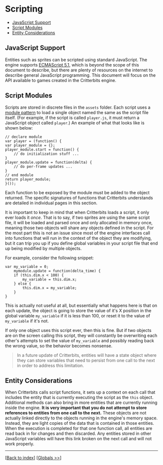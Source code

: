# Scripting

* [JavaScript Support](#javascript-support)
* [Script Modules](#script-modules)
* [Entity Considerations](#entity-considerations)

## JavaScript Support

Entities such as sprites can be scripted using standard JavaScript. The engine supports [ECMAScript 5.1](http://www.ecma-international.org/ecma-262/5.1/), which is beyond the scope of this document to describe, but there are plenty of resources on the internet to describe general JavaScript programming. This document will focus on the API available to games created in the Critterbits engine.

## Script Modules

Scripts are stored in discrete files in the `assets` folder. Each script uses a [module pattern](http://www.adequatelygood.com/JavaScript-Module-Pattern-In-Depth.html) to load a single object named the same as the script file itself. (For example, if the script is called `player.js`, it must return a JavaScript object called `player`.) An example of what that looks like is shown below:

```
// declare module
var player = (function() {
var player_module = {};
player_module.start = function() {
    // do initialization stuff ...
}
player_module.update = function(delta) {
    // do per-frame updates ...
}
// end module
return player_module;
}());

```

Each function to be exposed by the module must be added to the object returned. The specific signatures of functions that Critterbits understands are detailed in individual pages in this section.

It is important to keep in mind that when Critterbits loads a script, it only ever loads it _once_. That is to say, if two sprites are using the same script file, it will be loaded and parsed once and only allocated in memory once, meaning those two objects will share any objects defined in the script. For the most part this is not an issue since most of the engine interfaces call into functions that will run in the context of the object they are modifying, but it can trip you up if you define global variables in your script file that end up being modified by multiple objects.

For example, consider the following snippet:

```
var my_variable = 0;
    mymodule.update = function(delta_time) {
    if (this.dim.x < 100) {
        my_variable = this.dim.x;
    } else {
        this.dim.x = my_variable;
    }
}
```

This is actually not useful at all, but essentially what happens here is that on each update, the object is going to store the value of it's X position in the global variable `my_variable` if it is less than 100, or reset it to the value of `my_variable` if it's not.

If only one object uses this script ever, then this is fine. But if two objects are on the screen calling this script, they will constantly be overwriting each other's attempts to set the value of `my_variable` and possibly reading back the wrong value, so the behavior becomes nonsense.

> In a future update of Critterbits, entities will have a state object where they can store variables that need to persist from one call to the next in order to address this limitation.

## Entity Considerations

When Critterbits calls script functions, it sets up a context on each call that includes the entity that is currently executing the script as the `this` object. Additional methods can also bring in more entities that are currently running inside the engine. **It is very important that you do not attempt to store references to entities from one call to the next.** These objects are not actually linked directly to the objects running in the engine's memory space. Instead, they are light copies of the data that is contained in those entities. When the execution is completed for that one function call, all entities are read back in for changes and then discarded. Any entities stored in other JavaScript variables will have this link broken on the next call and will not work properly.

***
[[Back to index](../index.md)] [[Globals >>](globals.md)]